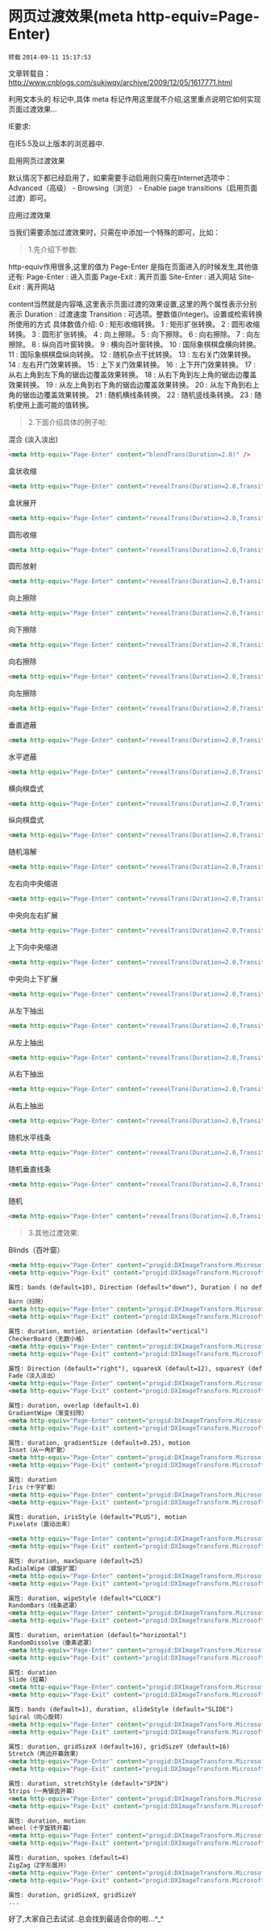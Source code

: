 # 网页过渡效果(meta http-equiv=Page-Enter)

`转载` `2014-09-11 15:17:53`

文章转载自：http://www.cnblogs.com/sukiwqy/archive/2009/12/05/1617771.html



利用文本头的 <meta> 标记中,具体 meta 标记作用这里就不介绍,这里重点说明它如何实现页面过渡效果...


IE要求:

在IE5.5及以上版本的浏览器中.

启用网页过渡效果

默认情况下都已经启用了，如果需要手动启用则只需在Internet选项中： Advanced（高级） - Browsing（浏览） - Enable page transitions（启用页面过渡）即可。

应用过渡效果

当我们需要添加过渡效果时，只需在<head>中添加一个特殊的<meta>即可，比如：

 <meta http-equiv="Page-Enter" content="revealTrans(Duration=2.0,Transition=12)" />



> 1.先介绍下参数:

http-equiv作用很多,这里的值为 Page-Enter 是指在页面进入的时候发生,其他值还有:
Page-Enter : 进入页面
Page-Exit : 离开页面
Site-Enter : 进入网站
Site-Exit : 离开网站

content当然就是内容咯,这里表示页面过渡的效果设置,这里的两个属性表示分别表示
Duration : 过渡速度
Transition : 可选项。整数值(Integer)。设置或检索转换所使用的方式
具体数值介绍:
  0 : 矩形收缩转换。
  1 : 矩形扩张转换。
  2 : 圆形收缩转换。
  3 : 圆形扩张转换。
  4 : 向上擦除。
  5 : 向下擦除。
  6 : 向右擦除。
  7 : 向左擦除。
  8 : 纵向百叶窗转换。
  9 : 横向百叶窗转换。
  10 : 国际象棋棋盘横向转换。
  11 : 国际象棋棋盘纵向转换。
  12 : 随机杂点干扰转换。
  13 : 左右关门效果转换。
  14 : 左右开门效果转换。
  15 : 上下关门效果转换。
  16 : 上下开门效果转换。
  17 : 从右上角到左下角的锯齿边覆盖效果转换。
  18 : 从右下角到左上角的锯齿边覆盖效果转换。
  19 : 从左上角到右下角的锯齿边覆盖效果转换。
  20 : 从左下角到右上角的锯齿边覆盖效果转换。
  21 : 随机横线条转换。
  22 : 随机竖线条转换。
  23 : 随机使用上面可能的值转换。

> 2.下面介绍具体的例子啦:

混合 (淡入淡出)

```html
<meta http-equiv="Page-Enter" content="blendTrans(Duration=2.0)" />
```

盒状收缩

```html
<meta http-equiv="Page-Enter" content="revealTrans(Duration=2.0,Transition=0)"/>
```

盒状展开

```html
<meta http-equiv="Page-Enter" content="revealTrans(Duration=2.0,Transition=1)"/>
```

圆形收缩

```html
<meta http-equiv="Page-Enter" content="revealTrans(Duration=2.0,Transition=2)"/>
```

圆形放射

```html
<meta http-equiv="Page-Enter" content="revealTrans(Duration=2.0,Transition=3)"/>
```

向上擦除

```html
<meta http-equiv="Page-Enter" content="revealTrans(Duration=2.0,Transition=4)"/>
```

向下擦除

```html
<meta http-equiv="Page-Enter" content="revealTrans(Duration=2.0,Transition=5)"/>
```

向右擦除

```html
<meta http-equiv="Page-Enter" content="revealTrans(Duration=2.0,Transition=6)"/>
```

向左擦除

```html
<meta http-equiv="Page-Enter" content="revealTrans(Duration=2.0,Transition=7)"/>
```

垂直遮蔽

```html
<meta http-equiv="Page-Enter" content="revealTrans(Duration=2.0,Transition=8)"/>
```

水平遮蔽

```html
<meta http-equiv="Page-Enter" content="revealTrans(Duration=2.0,Transition=9)"/>
```

横向棋盘式

```html
<meta http-equiv="Page-Enter" content="revealTrans(Duration=2.0,Transition=10)" />
```

纵向棋盘式

```html
<meta http-equiv="Page-Enter" content="revealTrans(Duration=2.0,Transition=11)" />
```

随机溶解

```html
<meta http-equiv="Page-Enter" content="revealTrans(Duration=2.0,Transition=12)" />
```

左右向中央缩进

```html
<meta http-equiv="Page-Enter" content="revealTrans(Duration=2.0,Transition=13)" />
```

中央向左右扩展

```html
<meta http-equiv="Page-Enter" content="revealTrans(Duration=2.0,Transition=14)"/>
```

上下向中央缩进

```html
<meta http-equiv="Page-Enter" content="revealTrans(Duration=2.0,Transition=15)" />
```

中央向上下扩展

```html
<meta http-equiv="Page-Enter" content="revealTrans(Duration=2.0,Transition=16)" />
```

从左下抽出

```html
<meta http-equiv="Page-Enter" content="revealTrans(Duration=2.0,Transition=17)" />
```

从左上抽出

```html
<meta http-equiv="Page-Enter" content="revealTrans(Duration=2.0,Transition=18)"/>
```

从右下抽出

```html
<meta http-equiv="Page-Enter" content="revealTrans(Duration=2.0,Transition=19)"/>
```

从右上抽出

```html
<meta http-equiv="Page-Enter" content="revealTrans(Duration=2.0,Transition=20)" />
```

随机水平线条

```html
<meta http-equiv="Page-Enter" content="revealTrans(Duration=2.0,Transition=21)" />
```

随机垂直线条

```html
<meta http-equiv="Page-Enter" content="revealTrans(Duration=2.0,Transition=22)" />
```

随机

```html
<meta http-equiv="Page-Enter" content="revealTrans(Duration=2.0,Transition=23)" />
```

> 3.其他过渡效果:

Blinds（百叶窗）

```html
<meta http-equiv="Page-Enter" content="progid:DXImageTransform.Microsoft.Blinds(Duration=2)" />
<meta http-equiv="Page-Exit" content="progid:DXImageTransform.Microsoft.Blinds(Duration=2)"/>

属性: bands (default=10), Direction (default="down"), Duration ( no default)

Barn（扫除）
<meta http-equiv="Page-Enter" content="progid:DXImageTransform.Microsoft.Barn(Duration=2)" />
<meta http-equiv="Page-Exit" content="progid:DXImageTransform.Microsoft.Barn(Duration=2)"/>

属性: duration, motion, orientation (default="vertical")
CheckerBoard（无数小格）
<meta http-equiv="Page-Enter" content="progid:DXImageTransform.Microsoft.CheckerBoard(Duration=2)"/>
<meta http-equiv="Page-Exit" content="progid:DXImageTransform.Microsoft.CheckerBoard(Duration=2)"/>

属性: Direction (default="right"), squaresX (default=12), squaresY (default=10)
Fade（淡入淡出）
<meta http-equiv="Page-Enter" content="progid:DXImageTransform.Microsoft.Fade(Duration=2)"/>
<meta http-equiv="Page-Exit" content="progid:DXImageTransform.Microsoft.Fade(Duration=2)" />

属性: duration, overlap (default=1.0)
GradientWipe（渐变扫除）
<meta http-equiv="Page-Enter" content="progid:DXImageTransform.Microsoft.GradientWipe(Duration=2)"/>
<meta http-equiv="Page-Exit" content="progid:DXImageTransform.Microsoft.GradientWipe(Duration=2)"/>

属性: duration, gradientSize (default=0.25), motion
Inset（从一角扩散）
<meta http-equiv="Page-Enter" content="progid:DXImageTransform.Microsoft.Inset(Duration=2)"/>
<meta http-equiv="Page-Exit" content="progid:DXImageTransform.Microsoft.Inset(Duration=2)" />

属性: duration
Iris（十字扩散）
<meta http-equiv="Page-Enter" content="progid:DXImageTransform.Microsoft.Iris(Duration=2)" />
<meta http-equiv="Page-Exit" content="progid:DXImageTransform.Microsoft.Iris(Duration=2)" />

属性: duration, irisStyle (default="PLUS"), motion
Pixelate（震动出来）

<meta http-equiv="Page-Enter" content="progid:DXImageTransform.Microsoft.Pixelate(Duration=2)" />
<meta http-equiv="Page-Exit" content="progid:DXImageTransform.Microsoft.Pixelate(Duration=2)" />

属性: duration, maxSquare (default=25)
RadialWipe（螺旋扩展）
<meta http-equiv="Page-Enter" content="progid:DXImageTransform.Microsoft.RadialWipe(Duration=2)" />
<meta http-equiv="Page-Exit" content="progid:DXImageTransform.Microsoft.RadialWipe(Duration=2)" />

属性: duration, wipeStyle (default="CLOCK")
RandomBars（线条遮罩）
<meta http-equiv="Page-Enter" content="progid:DXImageTransform.Microsoft.RandomBars(Duration=2)" />
<meta http-equiv="Page-Exit" content="progid:DXImageTransform.Microsoft.RandomBars(Duration=2)" />

属性: duration, orientation (default="horizontal")
RandomDissolve（像素遮罩）
<meta http-equiv="Page-Enter" content="progid:DXImageTransform.Microsoft.RandomDissolve(Duration=2)" />
<meta http-equiv="Page-Exit" content="progid:DXImageTransform.Microsoft.RandomDissolve(Duration=2)" />

属性: duration
Slide（拉幕）
<meta http-equiv="Page-Enter" content="progid:DXImageTransform.Microsoft.Slide(Duration=2)"/>
<meta http-equiv="Page-Exit" content="progid:DXImageTransform.Microsoft.Slide(Duration=2)" />

属性: bands (default=1), duration, slideStyle (default="SLIDE")
Spiral（向心旋转）
<meta http-equiv="Page-Enter" content="progid:DXImageTransform.Microsoft.Spiral(Duration=2)" />
<meta http-equiv="Page-Exit" content="progid:DXImageTransform.Microsoft.Spiral(Duration=2)" />

属性: duration, gridSizeX (default=16), gridSizeY (default=16)
Stretch（两边开幕效果）
<meta http-equiv="Page-Enter" content="progid:DXImageTransform.Microsoft.Stretch(Duration=2)" />
<meta http-equiv="Page-Exit" content="progid:DXImageTransform.Microsoft.Stretch(Duration=2)"/>

属性: duration, stretchStyle (default="SPIN")
Strips（一角锯齿开幕）
<meta http-equiv="Page-Enter" content="progid:DXImageTransform.Microsoft.Strips(Duration=2)"/>
<meta http-equiv="Page-Exit" content="progid:DXImageTransform.Microsoft.Strips(Duration=2)" />

属性: duration, motion
Wheel（十字旋转开幕）
<meta http-equiv="Page-Enter" content="progid:DXImageTransform.Microsoft.Wheel(Duration=2)" />
<meta http-equiv="Page-Exit" content="progid:DXImageTransform.Microsoft.Wheel(Duration=2)" />

属性: duration, spokes (default=4)
ZigZag（Z字形展开）
<meta http-equiv="Page-Enter" content="progid:DXImageTransform.Microsoft.ZigZag(Duration=2)" />
<meta http-equiv="Page-Exit" content="progid:DXImageTransform.Microsoft.ZigZag(Duration=2)"/>

属性: duration, gridSizeX, gridSizeY
...

```

好了,大家自己去试试..总会找到最适合你的啦...^_^